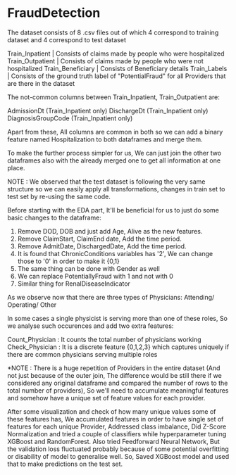 # FraudDetection

The dataset consists of 8 .csv files out of which 4 correspond to training dataset and 4 correspond to test dataset

Train_Inpatient   | Consists of claims made by people who were hospitalized 
Train_Outpatient  | Consists of claims made by people who were not hospitalized
Train_Beneficiary | Consists of Beneficiary details
Train_Labels      | Consists of the ground truth label of "PotentialFraud" for all Providers that are there in the dataset



The not-common columns between Train_Inpatient, Train_Outpatient are:

AdmissionDt (Train_Inpatient only)
DischargeDt (Train_Inpatient only)
DiagnosisGroupCode (Train_Inpatient only)

Apart from these, All columns are common in both so we can add a binary feature named Hospitalization to both dataframes and merge them.



To make the further process simpler for us, We can just join the other two dataframes also with the already merged one to get all information at one place.

NOTE : We observed that the test dataset is following the very same structure so we can easily apply all transformations, changes in train set to test set by re-using the same code.



Before starting with the EDA part, It'll be beneficial for us to just do some basic changes to the dataframe:
1) Remove DOD, DOB and just add Age, Alive as the new features.
2) Remove ClaimStart, ClaimEnd date, Add the time period.
3) Remove AdmitDate, DischargedDate, Add the time period.
4) It is found that ChronicConditions variables has '2', We can change those to '0' in order to make it {0,1}
5) The same thing can be done with Gender as well
6) We can replace PotentiallyFraud with 1 and not with 0
7) Similar thing for RenalDiseaseIndicator



As we observe now that there are three types of Physicians: Attending/ Operating/ Other

In some cases a single physicist is serving more than one of these roles, So we analyse such occurences and add two extra features:

Count_Physician : It counts the total number of physicians working
Check_Physician : It is a discrete feature {0,1,2,3} which captures uniquely if there are common physicians serving multiple roles



*NOTE : There is a huge repetition of Providers in the entire dataset (And not just because of the outer join, The difference would be still there if we considered any original dataframe and compared the number of rows to the total number of providers), So we'll need to accumulate meaningful features and somehow have a unique set of feature values for each provider.



After some visualization and check of how many unique values some of these features has, We accumulated features in order to have single set of features for each unique Provider, Addressed class imbalance, Did Z-Score Normalization and tried a couple of classifiers while hyperparameter tuning XGBoost and RandomForest. Also tried Feedforward Neural Network, But the validation loss fluctuated probably because of some potential overfitting or disability of model to generalise well. So, Saved XGBoost model and used that to make predictions on the test set.

